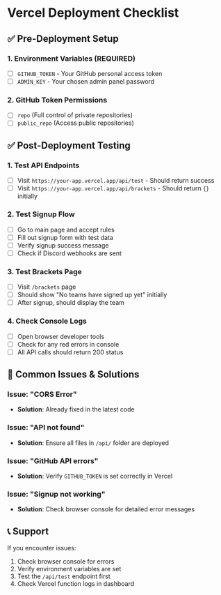 # Vercel Deployment Checklist

## ✅ Pre-Deployment Setup

### 1. Environment Variables (REQUIRED)
- [ ] `GITHUB_TOKEN` - Your GitHub personal access token
- [ ] `ADMIN_KEY` - Your chosen admin panel password

### 2. GitHub Token Permissions
- [ ] `repo` (Full control of private repositories)
- [ ] `public_repo` (Access public repositories)

## ✅ Post-Deployment Testing

### 1. Test API Endpoints
- [ ] Visit `https://your-app.vercel.app/api/test` - Should return success
- [ ] Visit `https://your-app.vercel.app/api/brackets` - Should return `{}` initially

### 2. Test Signup Flow
- [ ] Go to main page and accept rules
- [ ] Fill out signup form with test data
- [ ] Verify signup success message
- [ ] Check if Discord webhooks are sent

### 3. Test Brackets Page
- [ ] Visit `/brackets` page
- [ ] Should show "No teams have signed up yet" initially
- [ ] After signup, should display the team

### 4. Check Console Logs
- [ ] Open browser developer tools
- [ ] Check for any red errors in console
- [ ] All API calls should return 200 status

## 🔧 Common Issues & Solutions

### Issue: "CORS Error"
- **Solution**: Already fixed in the latest code

### Issue: "API not found"
- **Solution**: Ensure all files in `/api/` folder are deployed

### Issue: "GitHub API errors"
- **Solution**: Verify `GITHUB_TOKEN` is set correctly in Vercel

### Issue: "Signup not working"
- **Solution**: Check browser console for detailed error messages

## 📞 Support

If you encounter issues:
1. Check browser console for errors
2. Verify environment variables are set
3. Test the `/api/test` endpoint first
4. Check Vercel function logs in dashboard
